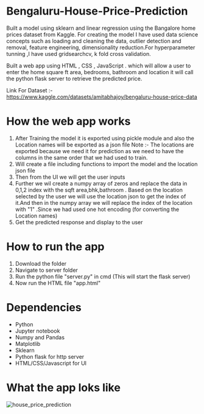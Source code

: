 # Bengaluru-House-Price-Prediction

Built a model using sklearn and linear regression using the Bangalore home prices dataset from Kaggle. 
For creating the model I have used data science concepts such as loading and cleaning the data, outlier detection and removal, feature engineering, dimensionality reduction.For hyperparameter tunning ,I have used gridsearchcv, k fold cross validation.

Built a web app using HTML , CSS , JavaScript . which will allow a user to enter the home square ft area, bedrooms, bathroom and location it will call the python flask server to retrieve the predicted price.


Link For Dataset :- https://www.kaggle.com/datasets/amitabhajoy/bengaluru-house-price-data

# How the web app works
1. After Training the model it is exported using pickle module and also the Location names will be exported as a json file
   Note :- The locations are exported because we need it for prediction as we need to have the columns in the same order that we had used to train.
2. Will create a file including functions to import the model and the location json file
3. Then from the UI we will get the user inputs 
4. Further we wil create a numpy array of zeros and replace the data in 0,1,2 index with the sqft area,bhk,bathroom .
   Based on the location selected by the user we will use the location json to get the index of it.And then in the numpy array we will replace the index of the location with "1" .Since we had used one hot encoding (for converting the Location names)
5. Get the predicted response and display to the user

# How to run the app
1. Download the folder
2. Navigate to server folder
3. Run the python file "server.py" in cmd (This will start the flask server)
4. Now run the HTML file "app.html"

# Dependencies
- Python
- Jupyter notebook
- Numpy and Pandas
- Matplotlib
- Sklearn
- Python flask for http server
- HTML/CSS/Javascript for UI

# What the app loks like

![house_price_prediction](https://user-images.githubusercontent.com/43903557/179243942-7b968f8c-9f83-4ce7-ba4f-c41e73e926fe.jpeg)

